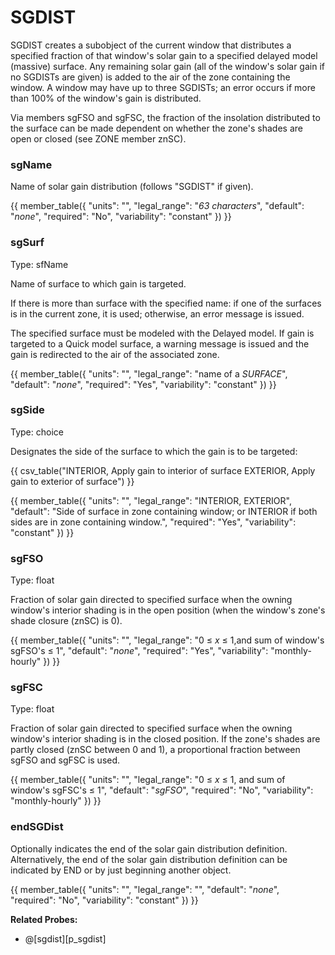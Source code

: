# SGDIST

SGDIST creates a subobject of the current window that distributes a specified fraction of that window's solar gain to a specified delayed model (massive) surface. Any remaining solar gain (all of the window's solar gain if no SGDISTs are given) is added to the air of the zone containing the window. A window may have up to three SGDISTs; an error occurs if more than 100% of the window's gain is distributed.

Via members sgFSO and sgFSC, the fraction of the insolation distributed to the surface can be made dependent on whether the zone's shades are open or closed (see ZONE member znSC).

### sgName

Name of solar gain distribution (follows "SGDIST" if given).

{{
  member_table({
    "units": "",
    "legal_range": "*63 characters*", 
    "default": "*none*",
    "required": "No",
    "variability": "constant" 
  })
}}

### sgSurf

Type: sfName

Name of surface to which gain is targeted.

If there is more than surface with the specified name: if one of the surfaces is in the current zone, it is used; otherwise, an error message is issued.

<!--
??Qualified naming scheme for referencing surfaces in other zones.  
-->
The specified surface must be modeled with the Delayed model. If gain is targeted to a Quick model surface, a warning message is issued and the gain is redirected to the air of the associated zone.

{{
  member_table({
    "units": "",
    "legal_range": "name of a *SURFACE*", 
    "default": "*none*",
    "required": "Yes",
    "variability": "constant" 
  })
}}

### sgSide

Type: choice

Designates the side of the surface to which the gain is to be targeted:

{{
  csv_table("INTERIOR,   Apply gain to interior of surface
EXTERIOR,   Apply gain to exterior of surface")
}}

{{
  member_table({
    "units": "",
    "legal_range": "INTERIOR, EXTERIOR", 
    "default": "Side of surface in zone containing window; or INTERIOR if both sides are in zone containing window.",
    "required": "Yes",
    "variability": "constant" 
  })
}}

<!--
  ??This can produce some strange arrangements; verify that energy balance can be properly defined in all cases.
-->

### sgFSO

Type: float

Fraction of solar gain directed to specified surface when the owning window's interior shading is in the open position (when the window's zone's shade closure (znSC) is 0).

{{
  member_table({
    "units": "",
    "legal_range": "0 ≤ *x* ≤ 1,and sum of window's sgFSO's ≤ 1", 
    "default": "*none*",
    "required": "Yes",
    "variability": "monthly-hourly" 
  })
}}

### sgFSC

Type: float

Fraction of solar gain directed to specified surface when the owning window's interior shading is in the closed position. If the zone's shades are partly closed (znSC between 0 and 1), a proportional fraction between sgFSO and sgFSC is used.

{{
  member_table({
    "units": "",
    "legal_range": "0 ≤ *x* ≤ 1, and sum of window's sgFSC's ≤ 1", 
    "default": "*sgFSO*",
    "required": "No",
    "variability": "monthly-hourly" 
  })
}}

### endSGDist

Optionally indicates the end of the solar gain distribution definition. Alternatively, the end of the solar gain distribution definition can be indicated by END or by just beginning another object.

{{
  member_table({
    "units": "",
    "legal_range": "", 
    "default": "*none*",
    "required": "No",
    "variability": "constant" 
  })
}}

**Related Probes:**

- @[sgdist][p_sgdist]
